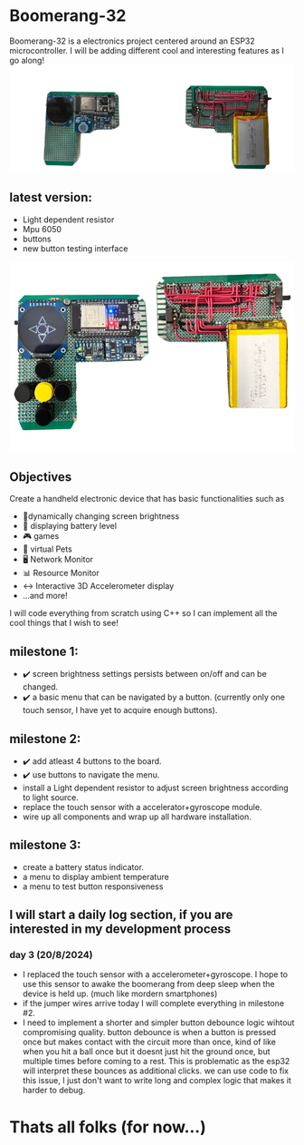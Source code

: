 # Boomerang-32
Boomerang-32 is a electronics project centered around an ESP32 microcontroller. I will be adding different cool and interesting features as I go along!
<br/>
<img  src="front&Back.png">
## latest version: 
- Light dependent resistor
- Mpu 6050
- buttons
- new button testing interface
<img  src="front&Back2.png">

## Objectives
Create a handheld electronic device that has basic functionalities such as 
- 🔆dynamically changing screen brightness
- 🔋 displaying battery level
- 🎮 games
- 🤖 virtual Pets
- 🖥️ Network Monitor
- 📊 Resource Monitor
- ↔️ Interactive 3D Accelerometer display
- ...and more!
  
I will code everything from scratch using C++ so I can implement all the cool things that I wish to see!


## milestone 1:
- ✔️ screen brightness settings persists between on/off and can be changed.
- ✔️ a basic menu that can be navigated by a button. (currently only one touch sensor, I have yet to acquire enough buttons).

## milestone 2:
- ✔️ add atleast 4 buttons to the board.
- ✔️ use buttons to navigate the menu.
- install a Light dependent resistor to adjust screen brightness according to light source.
- replace the touch sensor with a accelerator+gyroscope module.
- wire up all components and wrap up all hardware installation.

## milestone 3:
- create a battery status indicator.
- a menu to display ambient temperature
- a menu to test button responsiveness

## I will start a daily log section, if you are interested in my development process
### day 3 (20/8/2024)
- I replaced the touch sensor with a accelerometer+gyroscope. I hope to use this sensor to awake the boomerang from deep sleep when the device is held up. (much like mordern smartphones)
- if the jumper wires arrive today I will complete everything in milestone #2.
- I need to implement a shorter and simpler button debounce logic wihtout compromising quality. button debounce is when a button is pressed once but makes contact with the circuit more than once, kind of like when you hit a ball once but it doesnt just hit the ground once, but multiple times before coming to a rest. This is problematic as the esp32 will interpret these bounces as additional clicks. we can use code to fix this issue, I just don't want to write long and complex logic that makes it harder to debug.

# Thats all folks (for now...)


